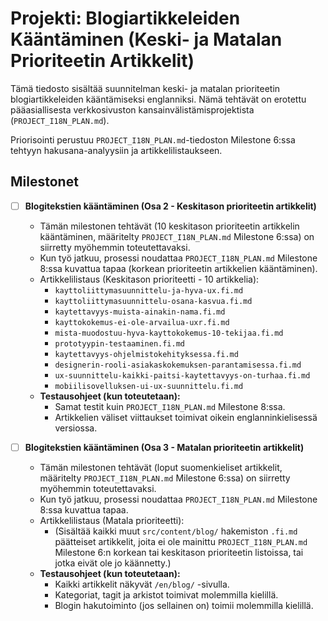 # Projekti: Blogiartikkeleiden Kääntäminen (Keski- ja Matalan Prioriteetin Artikkelit)

Tämä tiedosto sisältää suunnitelman keski- ja matalan prioriteetin blogiartikkeleiden kääntämiseksi englanniksi. Nämä tehtävät on erotettu pääasiallisesta verkkosivuston kansainvälistämisprojektista (`PROJECT_I18N_PLAN.md`).

Priorisointi perustuu `PROJECT_I18N_PLAN.md`-tiedoston Milestone 6:ssa tehtyyn hakusana-analyysiin ja artikkelilistaukseen.

## Milestonet

-   [ ] **Blogitekstien kääntäminen (Osa 2 - Keskitason prioriteetin artikkelit)**
    -   Tämän milestonen tehtävät (10 keskitason prioriteetin artikkelin kääntäminen, määritelty `PROJECT_I18N_PLAN.md` Milestone 6:ssa) on siirretty myöhemmin toteutettavaksi.
    -   Kun työ jatkuu, prosessi noudattaa `PROJECT_I18N_PLAN.md` Milestone 8:ssa kuvattua tapaa (korkean prioriteetin artikkelien kääntäminen).
    -   Artikkelilistaus (Keskitason prioriteetti - 10 artikkelia):
        - `kayttoliittymasuunnittelu-ja-hyva-ux.fi.md`
        - `kayttoliittymasuunnittelu-osana-kasvua.fi.md`
        - `kaytettavyys-muista-ainakin-nama.fi.md`
        - `kayttokokemus-ei-ole-arvailua-uxr.fi.md`
        - `mista-muodostuu-hyva-kayttokokemus-10-tekijaa.fi.md`
        - `prototyypin-testaaminen.fi.md`
        - `kaytettavyys-ohjelmistokehityksessa.fi.md`
        - `designerin-rooli-asiakaskokemuksen-parantamisessa.fi.md`
        - `ux-suunnittelu-kaikki-paitsi-kaytettavyys-on-turhaa.fi.md`
        - `mobiilisovelluksen-ui-ux-suunnittelu.fi.md`
    -   **Testausohjeet (kun toteutetaan):**
        -   Samat testit kuin `PROJECT_I18N_PLAN.md` Milestone 8:ssa.
        -   Artikkelien väliset viittaukset toimivat oikein englanninkielisessä versiossa.

-   [ ] **Blogitekstien kääntäminen (Osa 3 - Matalan prioriteetin artikkelit)**
    -   Tämän milestonen tehtävät (loput suomenkieliset artikkelit, määritelty `PROJECT_I18N_PLAN.md` Milestone 6:ssa) on siirretty myöhemmin toteutettavaksi.
    -   Kun työ jatkuu, prosessi noudattaa `PROJECT_I18N_PLAN.md` Milestone 8:ssa kuvattua tapaa.
    -   Artikkelilistaus (Matala prioriteetti):
        - (Sisältää kaikki muut `src/content/blog/` hakemiston `.fi.md` päätteiset artikkelit, joita ei ole mainittu `PROJECT_I18N_PLAN.md` Milestone 6:n korkean tai keskitason prioriteetin listoissa, tai jotka eivät ole jo käännetty.)
    -   **Testausohjeet (kun toteutetaan):**
        -   Kaikki artikkelit näkyvät `/en/blog/` -sivulla.
        -   Kategoriat, tagit ja arkistot toimivat molemmilla kielillä.
        -   Blogin hakutoiminto (jos sellainen on) toimii molemmilla kielillä. 